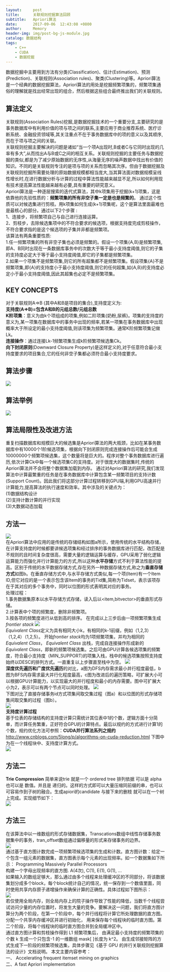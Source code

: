 ```yaml
---
layout:     post
title:      关联规则挖掘算法回顾
subtitle:   Apriori算法
date:       2017-09-06  12:43:08 +0800
author:     Memory
header-img: img/post-bg-js-module.jpg
catalog: 数据结构
tags:
    - C++
    - CUDA
    - 数据挖掘
---
```


数据挖掘中主要用到方法有分类(Classification)、估计(Estimation)、预测(Prediction)、关联规则(Association rules)、聚类(Clustering)等。Apriori算法是一个经典的数据挖掘算法，Apriori算法的用处是挖掘频繁项集的，频繁项集通俗的理解就是找出经常出现的组合，然后根据这些组合最终推出我们的关联规则。    

## 算法定义 ##
关联规则(Association Rules)挖掘,是数据挖掘技术的一个重要分支,主要研究的是事务数据库中有利用价值的项与项之间的联系,主要应用于商业推荐系统、医疗诊断系统、金融投资领域等,其关注重点不在于事务数据库中的项的意义以及其顺序,而在于项与项之间的关联。     
关联规则挖掘主要解决的问题是诸如“当一个项A出现时,B或者C与它同时出现的几率有多大”,从而找出A与B或C之间的相互关系。关联规则挖掘的主要任务与数据挖掘的类似,都是为了减少原始数据的无序性,从海量无序的噪声数据中找出有价值的知识。不同的是关联规则专注的是项与项的关系而忽略其次序。但由于数据挖掘及关联规则挖掘所需要处理的原始数据规模都相当庞大,当其算法面对数据规模呈线性增长时,在进行数据分析与计算的过程中算法性能越来越显不足,所以如何利用现有技术提高算法性能越来越有必要,具有重要的研究意义。   
Apriori算法是一种逐层搜索的迭代式算法，其中k项集用于挖掘(k+1)项集，这是依靠他的先验性质的：**频繁项集的所有非空子集一定是也是频繁的**。  通过这个性质可以对候选集进行剪枝。用k项集如何生成(k+1)项集呢，这个是算法里面最难也是最核心的部分。通过以下2个步骤 :   
1、连接步，将频繁项自己与自己进行连接运算。      
2、剪枝步，去除候选集项中的不符合要求的候选项，根据支持度完成剪枝操作，不符合要求指的是这个候选项的子集并非都是频繁项。     
该算法有两条重要性质:    
1.任一频繁项集的所有非空子集也必须是频繁的。假设一个项集{A,B}是频繁项集,即A、B同时出现在一条数据库事务中的次数大于等于最小支持度阈值,则它的子集的支持度必定大于等于最小支持度阈值,即它的子集都是频繁项集。    
2.如果一个项集不是频繁项集,则它的所有超集都不是频繁项集。假设项集{A}不是频繁项集,即{A}的支持度小于最小支持度阈值,则它的任何超集,如{A,B}的支持度必定小于最小支持度阈值,因此其超集也必定不是频繁项集。

## KEY CONCEPTS ##
对于关联规则A=>B (其中A和B是项目的集合),支持度定义为:    
**支持度(A=>B)=包含A和B的元组总数/元组总数**      
**K阶项集**：意义为由k个项组成的项集,例如二阶项集{奶粉,尿裤}。项集的支持度的意义为,某一项集在数据库中的事务中出现的频率,若某一项集在事务数据库中出现概率大于所设定的最小支持度阈值,则该项集为频繁项集。通常K阶频繁项集记做Lk。       
**连接操作**：通过连接Lk-1频繁项集生成k阶频繁项候选集Ck。    
**向下封闭原则**(Downward Closure Property)是这样定义的,对于任意符合最小支持度要求的项目集合,它的任何非空子集都必须符合最小支持度要求。       

## 算法步骤 ##
![](https://i.imgur.com/bc2fTNW.png)

## 算法举例 ##

![](https://i.imgur.com/bj8euhv.png)

## 算法局限性及改进方法 ##     
重复扫描数据库和规模巨大的候选集是Apriori算法的两大瓶颈，比如在某事务数据库中有10000个1阶候选项集，根据向下封闭原则完成连接操作后可能会生成10000000个频繁项候选集，这个数量将是巨大的。程序对整个事务数据库进行遍历,依次计算Ck中每一个候选项集C的支持度。对于很庞大的数据集时,传统的Apriori算法并不会将整个数据集加载到内存。
通过对Apriori算法的研究,我们发现算法中计算最繁重的任务是在事务数据库中计算包含某一频繁项目的支持计数(Support Count)。因此我们将这部分计算过程转移到GPU端,利用GPU高速并行计算能力,提高算法的执行速度和效率。其中涉及的关键点为：  
(1)数据结构设计   
(2)支持计数计算的并行实现   
(3)大数据动态加载       
## 方法一 ##
![](https://i.imgur.com/aFVK8uA.png)   
在Apriori算法中应用的是传统的存储结构如图a所示，使用传统的水平结构存储，在计算支持度的时候都要讲候选项集和经过排序的事务数据库进行匹配，改匹配是不规则的且时间复杂度很高，需要大量的逻辑运算与缓存，GPU采用了弱化逻辑运算能力而强化并行计算能力的方式,所以这种**水平存储**方式不利于算法性能的提高。区别于传统的水平数据存储方式,存在另外一种数据存储方式,称之为**垂直存储方式**如图b。在垂直存储方式中,与水平存储方式类似,每一个项(Item)有一个Item ID,但它对应的是一个表示包含该Item的事务的Tid集,简称为Tidset，表示该项存在于其对应的多个事务中，同时以位图的形式表明其对应的事务。    
处理过程：   
1.事务数据集原本以水平存储方式存储，读入后以<item,bitvector>的垂直形式存储。    
2.计算表中个项的频繁度，删除非频繁项。   
3.按各项的频繁度进行从低到高的排序。
在完成以上三步后由一项频繁项集生成 *frontier stack*
![](https://i.imgur.com/0XN1koC.png)     
*Equivalent Class*定义为具有相同大小k，有相同的k-1前缀，例如（1,2,3）（1,2,4）（1,2,5）。
开始*frontier stack*均为1项频繁项集，并均为相同的 *Equivalent Class*， *Equivalent Class* 出栈，完成自连接操作形成新的 *Equivalent Class*，即新的频繁项候选集。之后可由GPU计算各候选项集的频繁度，符合最小支持度（MIN_SUPPORT)的项集入栈，栈中的候选项集按照支持度始终以DESC的排列方式。一直重复以上步骤直至栈中为空。
![](https://i.imgur.com/8n7PMOc.png)   
**深度优先遍历和广度优先遍历**的对比，a图为DFS内存需求最小并行程度最低，b图为BFS内存需求最大并行化程度最高，c图为改进后的遍历策略，可扩展大小可以根据GPU计算能力，以实现最大的并行程度和最小的内存需要。图中可扩展大小为2，表示可以有两个节点可以同时处理。
![](https://i.imgur.com/ouNMRVt.png)    
下图对比了直接存储事务id方式项集间取交集过程（图a）和以位图的形式存储项集间取交集的过程（图b）。  
![](https://i.imgur.com/ySOqtOw.png)    
**支持度计算过程**  
基于位表的存储结构的支持度计算只需统计其位表中1的个数，逻辑方面十分简单，而计算任务繁重，正好符合GPU的计算特点。最后以规约的方式进行计算1的个数，规约优化方法可参照：**CUDA并行算法系列之规约**http://www.cnblogs.com/5long/p/algorithms-on-cuda-reduction.html 下图中为在一个线程块中、支持度计算方式。    
![](https://i.imgur.com/Wmor9In.png)

## 方法二 ##
**Trie Compression**
简单来说trie 就是一个 ordered tree 排列依据 可以是 alpha 也可以是 数值。并且是 递归的。这样的方式即可以大量压缩同前缀的串，也可以可容易作到子树的融合。生成apiori的candidate 与接下来的删枝 就可以在一个树上完成。实现细节如下：  
![](https://i.imgur.com/6hjmijR.png)
## 方法三 ##
在该算法中以一维数组的形式存储数据集，Transcations数组中线性存储事务数据集中的事务，tran_offset数组通过偏移量的形式来存储事务的边界。    
![](https://i.imgur.com/qcI66oZ.png)    
通过基于直方图计数完成一项频繁项候选项集的生成和计数。直方图计数：给定一个包含一组元素的数据集，直方图表示每个元素的出现频率。如一个数据集如下所示：
Programming Massively Parallel Processors    
构建一个字母出现频率的直方图.  A(4次), C(1), E(1), G(1), ...    
如果输入的数组足够大，那么通过由多个线程来处理缓冲区的不同部分，将该数据集划分成多个block，每个block统计自己的情况，统一保存到一个数值里面，同时使用共享内存原子递增操作来确保计算的正确性。具体过程如下图所示：   
![](https://i.imgur.com/k7MPx3H.png)    
若仅使用全局内存，则全局内存上的院子操作导致了性能的降低，当数千个线程尝试访问少量的内存位置时，将发生大量的竞争。要解决这一问题，我们将直方图计算分为两个阶段，在第一个阶段中，每个并行线程将计算它所处理数据的直方图。分配一个共享内存缓冲区并进行初始化，
用来保存每个线程块的临时直方图。第二个阶段，将每个线程块的临时直方图合并到全局缓冲区中。                 
通过直方图计算和剪枝操作得到 L1 频繁项集后， 由满足最小支持度的频繁项集的个数 k 生成一个只包含-1 的一维数组 mask[ ]长度为 k^2。 由生成邻接矩阵的方式生成下一阶段的频繁项候选集，具体步骤见《基于 GPU 的并行关联规则挖掘算法的设计》文档说明。
本文主要内容参考：   
一、 Accelerating frequent itemset mining on graphics    
二、A fast Apriori implementation





